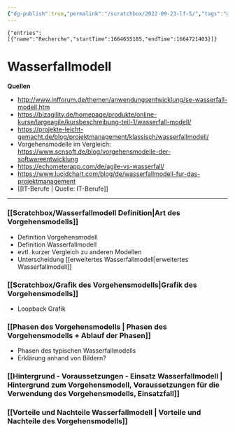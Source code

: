 ```yaml
---
{"dg-publish":true,"permalink":"/scratchbox/2022-09-23-lf-5/","tags":"gardenEntry","dgHomeLink":true,"dgPassFrontmatter":false}
---
```



```simple-time-tracker
{"entries":[{"name":"Recherche","startTime":1664655185,"endTime":1664721403}]}
```

# Wasserfallmodell

**Quellen** 

- http://www.infforum.de/themen/anwendungsentwicklung/se-wasserfall-modell.htm
- https://bizagility.de/homepage/produkte/online-kurse/largeagile/kursbeschreibung-teil-1/wasserfall-modell/
- https://projekte-leicht-gemacht.de/blog/projektmanagement/klassisch/wasserfallmodell/
- Vorgehensmodelle im Vergleich: https://www.scnsoft.de/blog/vorgehensmodelle-der-softwareentwicklung
- https://echometerapp.com/de/agile-vs-wasserfall/
- https://www.lucidchart.com/blog/de/wasserfallmodell-fur-das-projektmanagement
- [[IT-Berufe | Quelle: IT-Berufe]]

---

 ### [[Scratchbox/Wasserfallmodell Definition|Art des Vorgehensmodells]]
 - Definition Vorgehensmodell
 - Definition Wasserfallmodell
 - evtl. kurzer Vergleich zu anderen Modellen
 - Unterscheidung [[erweitertes Wasserfallmodell|erweitertes Wasserfallmodell]]

 ### [[Scratchbox/Grafik des Vorgehensmodells|Grafik des Vorgehensmodells]]
- Loopback Grafik
 
### [[Phasen des Vorgehensmodells | Phasen des Vorgehensmodells + Ablauf der Phasen]] 
- Phasen des typischen Wasserfallmodells
- Erklärung anhand von Bildern?

### [[Hintergrund - Voraussetzungen - Einsatz Wasserfallmodell | Hintergrund zum Vorgehensmodell, Voraussetzungen für die Verwendung des Vorgehensmodells, Einsatzfall]]

### [[Vorteile und Nachteile Wasserfallmodell | Vorteile und Nachteile des Vorgehensmodells]]

